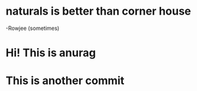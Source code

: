 # naturals is better than corner house
-Rowjee (sometimes)

# Hi! This is anurag

# This is another commit
